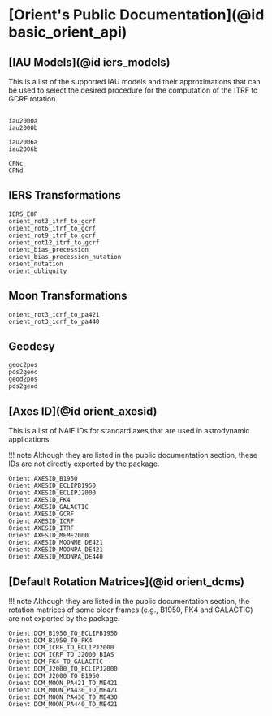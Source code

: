 # [Orient's Public Documentation](@id basic_orient_api)

## [IAU Models](@id iers_models)

This is a list of the supported IAU models and their approximations that can be used to select the desired procedure for the computation of the ITRF to GCRF rotation.

```@docs 

iau2000a
iau2000b

iau2006a
iau2006b 

CPNc
CPNd
```

## IERS Transformations

```@docs 
IERS_EOP
orient_rot3_itrf_to_gcrf
orient_rot6_itrf_to_gcrf
orient_rot9_itrf_to_gcrf
orient_rot12_itrf_to_gcrf
orient_bias_precession
orient_bias_precession_nutation
orient_nutation
orient_obliquity
```

## Moon Transformations

```@docs
orient_rot3_icrf_to_pa421
orient_rot3_icrf_to_pa440
```

## Geodesy 

```@docs 
geoc2pos
pos2geoc
geod2pos
pos2geod
```

## [Axes ID](@id orient_axesid)

This is a list of NAIF IDs for standard axes that are used in astrodynamic applications. 

!!! note 
    Although they are listed in the public documentation section, these IDs are not directly exported by the package.

```@docs 
Orient.AXESID_B1950
Orient.AXESID_ECLIPB1950
Orient.AXESID_ECLIPJ2000
Orient.AXESID_FK4
Orient.AXESID_GALACTIC 
Orient.AXESID_GCRF
Orient.AXESID_ICRF
Orient.AXESID_ITRF
Orient.AXESID_MEME2000
Orient.AXESID_MOONME_DE421
Orient.AXESID_MOONPA_DE421
Orient.AXESID_MOONPA_DE440
```

## [Default Rotation Matrices](@id orient_dcms)

!!! note 
    Although they are listed in the public documentation section, the rotation matrices of some older frames (e.g., B1950, FK4 and GALACTIC) are not exported by the package.

```@docs 
Orient.DCM_B1950_TO_ECLIPB1950
Orient.DCM_B1950_TO_FK4
Orient.DCM_ICRF_TO_ECLIPJ2000
Orient.DCM_ICRF_TO_J2000_BIAS
Orient.DCM_FK4_TO_GALACTIC
Orient.DCM_J2000_TO_ECLIPJ2000
Orient.DCM_J2000_TO_B1950
Orient.DCM_MOON_PA421_TO_ME421
Orient.DCM_MOON_PA430_TO_ME421
Orient.DCM_MOON_PA430_TO_ME430
Orient.DCM_MOON_PA440_TO_ME421
```